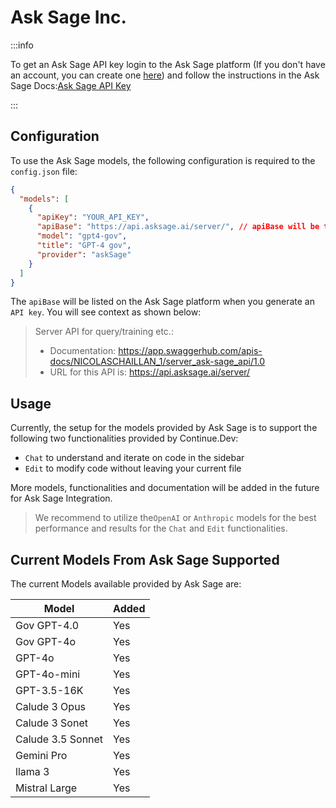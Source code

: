 # Ask Sage Inc. 

:::info

To get an Ask Sage API key login to the Ask Sage platform (If you don't have an account, you can create one [here](https://chat.asksage.ai/)) and follow the instructions in the Ask Sage Docs:[Ask Sage API Key](https://docs.asksage.ai/docs/api-documentation/api-documentation.html) 

:::

## Configuration

To use the Ask Sage models, the following configuration is required to the `config.json` file:

```json
{
  "models": [
    {
      "apiKey": "YOUR_API_KEY", 
      "apiBase": "https://api.asksage.ai/server/", // apiBase will be the same for all models, but will vary based on tenant. 
      "model": "gpt4-gov",
      "title": "GPT-4 gov",
      "provider": "askSage"
    }
  ]
}
```

The `apiBase` will be listed on the Ask Sage platform when you generate an `API key`. You will see context as shown below:

> Server API for query/training etc.:
> - Documentation: https://app.swaggerhub.com/apis-docs/NICOLASCHAILLAN_1/server_ask-sage_api/1.0
> - URL for this API is: https://api.asksage.ai/server/

## Usage

Currently, the setup for the models provided by Ask Sage is to support the following two functionalities provided by Continue.Dev: 

- `Chat` to understand and iterate on code in the sidebar
- `Edit` to modify code without leaving your current file

More models, functionalities and documentation will be added in the future for Ask Sage Integration.

> We recommend to utilize the`OpenAI` or `Anthropic` models for the best performance and results for the `Chat` and `Edit` functionalities.

## Current Models From Ask Sage Supported

The current Models available provided by Ask Sage are:

| Model              | Added |
|--------------------|-------|
| Gov GPT-4.0        |  Yes  |
| Gov GPT-4o         |  Yes  |
| GPT-4o             |  Yes  |
| GPT-4o-mini        |  Yes  |
| GPT-3.5-16K        |  Yes  |
| Calude 3 Opus      |  Yes  |
| Calude 3 Sonet     |  Yes  |
| Calude 3.5 Sonnet  |  Yes  |
| Gemini Pro         |  Yes  |
| llama 3            |  Yes  |
| Mistral Large      |  Yes  |

